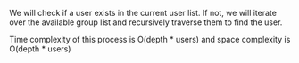 We will check if a user exists in the current user list. If not, we will iterate over the available group list and recursively traverse them to find the user.

Time complexity of this process is O(depth * users) and space complexity is O(depth * users)